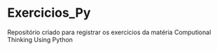 # Exercicios_Py
Repositório criado para registrar os exercicios da matéria Computional Thinking Using Python
